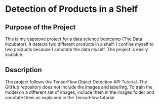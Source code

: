 # Detection of Products in a Shelf

## Purpose of the Project
This is my capstone project for a data science bootcamp (The Data Incubator). It detects two different products in a shelf. I confine myself to two products because I annotate the data myself. The project is easily scalable.

## Description
The project follows the TensorFlow Object Detection API Tutorial. The GitHub repository does not include the images and labelling. To train the model on a different set of images, include them in the images folder and annotate them as explained in the TensorFlow tutorial.